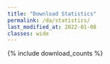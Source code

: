 ```yaml
---
title: "Download Statistics"
permalink: /da/statistics/
last_modified_at: 2022-01-08
classes: wide
---
```

{% include download_counts %}
